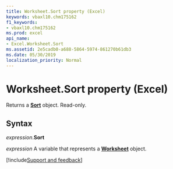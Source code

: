 ```yaml
---
title: Worksheet.Sort property (Excel)
keywords: vbaxl10.chm175162
f1_keywords:
- vbaxl10.chm175162
ms.prod: excel
api_name:
- Excel.Worksheet.Sort
ms.assetid: 2e5cadb0-a688-5864-5974-861270b61db3
ms.date: 05/30/2019
localization_priority: Normal
---
```



# Worksheet.Sort property (Excel)

Returns a **[Sort](Excel.Sort.md)** object. Read-only.


## Syntax

_expression_.**Sort**

_expression_ A variable that represents a **[Worksheet](Excel.Worksheet.md)** object.




[!include[Support and feedback](~/includes/feedback-boilerplate.md)]